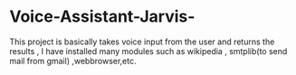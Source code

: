 # Voice-Assistant-Jarvis-
This project is basically takes voice input from the user and returns the results , I have installed many modules such as wikipedia , smtplib(to send mail from gmail) ,webbrowser,etc.
